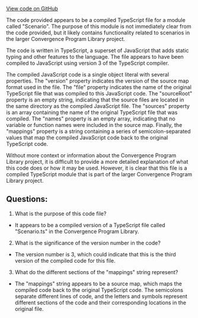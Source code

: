 [View code on GitHub](https://github.com/convergence-rfq/convergence-program-library/risk-engine/js/generated/types/Scenario.js.map)

The code provided appears to be a compiled TypeScript file for a module called "Scenario". The purpose of this module is not immediately clear from the code provided, but it likely contains functionality related to scenarios in the larger Convergence Program Library project.

The code is written in TypeScript, a superset of JavaScript that adds static typing and other features to the language. The file appears to have been compiled to JavaScript using version 3 of the TypeScript compiler.

The compiled JavaScript code is a single object literal with several properties. The "version" property indicates the version of the source map format used in the file. The "file" property indicates the name of the original TypeScript file that was compiled to this JavaScript code. The "sourceRoot" property is an empty string, indicating that the source files are located in the same directory as the compiled JavaScript file. The "sources" property is an array containing the name of the original TypeScript file that was compiled. The "names" property is an empty array, indicating that no variable or function names were included in the source map. Finally, the "mappings" property is a string containing a series of semicolon-separated values that map the compiled JavaScript code back to the original TypeScript code.

Without more context or information about the Convergence Program Library project, it is difficult to provide a more detailed explanation of what this code does or how it may be used. However, it is clear that this file is a compiled TypeScript module that is part of the larger Convergence Program Library project.
## Questions: 
 1. What is the purpose of this code file?
- It appears to be a compiled version of a TypeScript file called "Scenario.ts" in the Convergence Program Library.

2. What is the significance of the version number in the code?
- The version number is 3, which could indicate that this is the third version of the compiled code for this file.

3. What do the different sections of the "mappings" string represent?
- The "mappings" string appears to be a source map, which maps the compiled code back to the original TypeScript code. The semicolons separate different lines of code, and the letters and symbols represent different sections of the code and their corresponding locations in the original file.